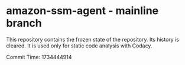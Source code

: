 # amazon-ssm-agent - mainline branch

This repository contains the frozen state of the repository.
Its history is cleared. It is used only for static code
analysis with Codacy.

Commit Time: 1734444914